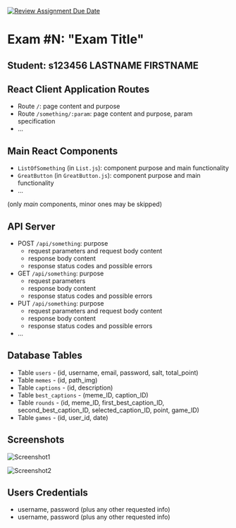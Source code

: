 [![Review Assignment Due Date](https://classroom.github.com/assets/deadline-readme-button-22041afd0340ce965d47ae6ef1cefeee28c7c493a6346c4f15d667ab976d596c.svg)](https://classroom.github.com/a/AVMm0VzU)
# Exam #N: "Exam Title"
## Student: s123456 LASTNAME FIRSTNAME 

## React Client Application Routes

- Route `/`: page content and purpose
- Route `/something/:param`: page content and purpose, param specification
- ...


## Main React Components

- `ListOfSomething` (in `List.js`): component purpose and main functionality
- `GreatButton` (in `GreatButton.js`): component purpose and main functionality
- ...

(only _main_ components, minor ones may be skipped)


## API Server

- POST `/api/something`: purpose
  - request parameters and request body content
  - response body content
  - response status codes and possible errors
- GET `/api/something`: purpose
  - request parameters
  - response body content
  - response status codes and possible errors
- PUT `/api/something`: purpose
  - request parameters and request body content
  - response body content
  - response status codes and possible errors
- ...

## Database Tables

- Table `users` - (id, username, email, password, salt, total_point)
- Table `memes` - (id, path_img)
- Table `captions` - (id, description)
- Table `best_captions` - (meme_ID, caption_ID)
- Table `rounds` - (id, meme_ID, first_best_caption_ID, second_best_caption_ID, selected_caption_ID, point, game_ID)
- Table `games` - (id, user_id, date)

## Screenshots

![Screenshot1](./img/screenshot.jpg)

![Screenshot2](./img/screenshot.jpg)


## Users Credentials

- username, password (plus any other requested info)
- username, password (plus any other requested info)
